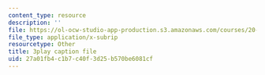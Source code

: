 ```yaml
---
content_type: resource
description: ''
file: https://ol-ocw-studio-app-production.s3.amazonaws.com/courses/20-020-introduction-to-biological-engineering-design-spring-2009/27a01fb4c1b7c40f3d25b570be6081cf_mXkOYxyChfg.srt
file_type: application/x-subrip
resourcetype: Other
title: 3play caption file
uid: 27a01fb4-c1b7-c40f-3d25-b570be6081cf
---
```

